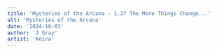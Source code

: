 ```yaml
---
title: 'Mysteries of the Arcana - 1.27 The More Things Change...'
alt: 'Mysteries of the Arcana'
date: '2024-10-03'
author: 'J Gray'
artist: 'Keira'
---
```

